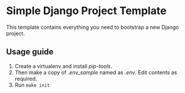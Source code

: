 # Simple Django Project Template

This template contains everything you need to bootstrap a new Django project.

## Usage guide

1. Create a virtualenv and install *pip-tools*.
2. Then make a copy of *.env_sample* named as *.env*. Edit contents as required.
3. Run `make init`
